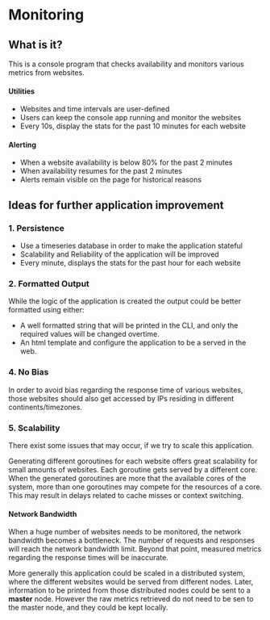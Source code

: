 # Monitoring

## What is it?
This is a console program that checks availability and monitors various metrics from websites.
#### Utilities
- Websites and time intervals are user-defined
- Users can keep the console app running and monitor the websites
- Every 10s, display the stats for the past 10 minutes for each website

#### Alerting
- When a website availability is below 80% for the past 2 minutes
- When availability resumes for the past 2 minutes
- Alerts remain visible on the page for historical reasons

## Ideas for further application improvement

### 1. Persistence
- Use a timeseries database in order to make the application stateful
- Scalability and Reliability of the application will be improved
- Every minute, displays the stats for the past hour for each website

### 2. Formatted Output
While the logic of the application is created the output could be better formatted using either:
- A well formatted string that will be printed in the CLI, and only the required values will be changed overtime.
- An html template and configure the application to be a served in the web.

### 4. No Bias
In order to avoid bias regarding the response time of various websites, those websites should also get accessed by IPs residing in different continents/timezones.

### 5. Scalability
There exist some issues that may occur, if we try to scale this application.


Generating different goroutines for each website offers great scalability for small amounts of websites. Each goroutine gets served by a different core. When the generated goroutines are more that the available cores of the system, more than one goroutines may compete for the resources of a core. This may result in delays related to cache misses or context switching.

#### Network Bandwidth
When a huge number of websites needs to be monitored, the network bandwidth becomes a bottleneck. The number of requests and responses  will reach the network bandwidth limit. Beyond that point, measured metrics regarding the response times will be inaccurate.

More generally this application could be scaled in a distributed system, where the different websites would be served from different nodes. Later, information to be printed from those distributed nodes could be sent to a **master** node. However the raw metrics retrieved do not need to be sen to the master node, and they could be kept locally.